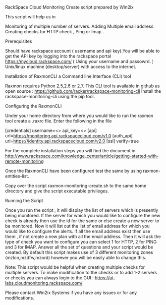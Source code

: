 RackSpace Cloud Monitoring Create script prepared by Win2ix

This script will help us in   

Monitoring of multiple number of servers.
Adding Multiple email address.
Creating checks for HTTP check , Ping or Imap .

Prerequisites

Should have rackspace account ( username and api key).You will be able to get the API key by logging into the rackspace portal https://mycloud.rackspace.com/ ( Using your username and  passowrd. )    
Unix/linux machine (desktop/server) with access to the internet.
   
Installation of RaxmonCLI a Command line Interface (CLI) tool

Raxmon requires Python 2.5,2.6 or 2.7. This CLI tool is available in github as open source :  https://github.com/racker/rackspace-monitoring-cli
Install the rackspace-monitoring-cli using the pip tool.

Configuring the RaxmonCLI

Under your home directory from where you would like to run the raxmon tool create a .raxrc file. Enter the following in the file

[credentials]
username=<<YOUR USERNAME>> 
api_key=<<YOUR API KEY>>
[api]
url=https://monitoring.api.rackspacecloud.com/v1.0
[auth_api]
url=https://identity.api.rackspacecloud.com/v2.0
[ssl]
verify=true 

For the complete installation steps you will find the document in http://www.rackspace.com/knowledge_center/article/getting-started-with-remote-monitoring

Once the RaxmonCLI have been configured test the same by using raxmon-entities-list.

Copy over the script raxmon-monitoring-create.sh to the same home directory and give the script executable privileges.
 
Running the Script

Once you run the script , it will display the list of servers which is presently being monitored. If the server for which you would like to configure the new check is already then use the id for the same or else create a new server to be monitored.
Now it will list out the list of email address for which you would like to configure the alerts. If all the email address exist then use them , if not create a new plan with all the email address.
Then it will ask the type of check you want to configure you can select 1 for HTTP, 2 for PING and 3 for IMAP.
Answer all the set of questions and your script would be created.
By default this script makes use of 3 different monitoring zones (mzlon,mzdfw,mzord) however you will be easily able to change this. 

Note: This script would be helpful when creating multiple checks for multiple servers.
To make modification to the checks or to add 1-2 servers or checks you can always login to the GUI : https://ui-labs.cloudmonitoring.rackspace.com/

Please contact Win2ix Systems if you have any issues or for any modifications.      
